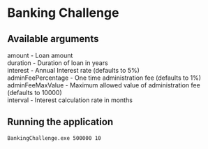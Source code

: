 # Banking Challenge

## Available arguments

amount - Loan amount  
duration - Duration of loan in years  
interest - Annual Interest rate (defaults to 5%)  
adminFeePercentage - One time administration fee (defaults to 1%)  
adminFeeMaxValue - Maximum allowed value of administration fee (defaults to 10000)  
interval - Interest calculation rate in months  

## Running the application

```BankingChallenge.exe 500000 10```